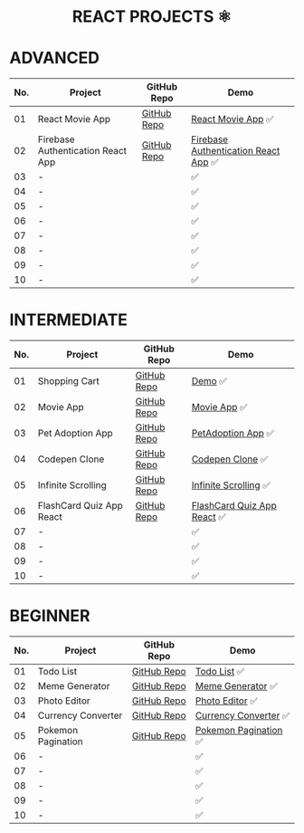 <h1 align=center> REACT PROJECTS ⚛ </h1>

# ADVANCED

No. | Project        | GitHub Repo            | Demo
--|-----------|------------------------|---
01| React Movie App | [GitHub Repo](https://github.com/cenacrharsh/react-movie-app) | [React Movie App](https://react-movie-app-project.netlify.app/) ✅
02| Firebase Authentication React App | [GitHub Repo](https://github.com/cenacrharsh/firebase-authentication-react-app) | [Firebase Authentication React App](https://firebase-authentication-react-app.netlify.app/) ✅
03| - | []() | []() ✅
04| - | []() | []() ✅
05| - | []() | []() ✅
06| - | []() | []() ✅
07| - | []() | []() ✅
08| - | []() | []() ✅
09| - | []() | []() ✅
10| - | []() | []() ✅

# INTERMEDIATE

No. | Project        | GitHub Repo            | Demo
--|-----------|------------------------|---
01| Shopping Cart | [GitHub Repo](https://github.com/cenacrharsh/shopping-cart-react-app) | [Demo](https://cenacrharsh.github.io/shopping-cart-react-app/) ✅
02| Movie App | [GitHub Repo](https://github.com/cenacrharsh/movie-app-redux) | [Movie App](https://cenacrharsh.github.io/movie-app-redux/) ✅
03| Pet Adoption App | [GitHub Repo](https://github.com/cenacrharsh/pet-adoption-app-react) | [PetAdoption App](https://cenacrharsh.github.io/pet-adoption-app-react/) ✅
04| Codepen Clone | [GitHub Repo](https://github.com/cenacrharsh/codepen-clone-react) | [Codepen Clone](https://cenacrharsh.github.io/codepen-clone-react/) ✅
05| Infinite Scrolling | [GitHub Repo](https://github.com/cenacrharsh/infinite-scrolling-react) | [Infinite Scrolling](https://cenacrharsh.github.io/infinite-scrolling-react/) ✅
06| FlashCard Quiz App React | [GitHub Repo](https://github.com/cenacrharsh/flashcard-quiz-app-react) | [FlashCard Quiz App React](https://cenacrharsh.github.io/flashcard-quiz-app-react/) ✅
07| - | []() | []() ✅
08| - | []() | []() ✅
09| - | []() | []() ✅
10| - | []() | []() ✅

# BEGINNER

No. | Project        | GitHub Repo            | Demo
--|-----------|------------------------|---
01| Todo List | [GitHub Repo](https://github.com/cenacrharsh/todo-list-react-app) | [Todo List](https://cenacrharsh.github.io/todo-list-react-app/) ✅
02| Meme Generator | [GitHub Repo](https://github.com/cenacrharsh/meme-generator-react) | [Meme Generator](https://cenacrharsh.github.io/meme-generator-react/) ✅
03| Photo Editor | [GitHub Repo](challenge-files/03%20-%20CSS%20Variables/) | [Photo Editor](https://cenacrharsh.github.io/photo-editor-react-app/) ✅
04| Currency Converter | [GitHub Repo](https://github.com/cenacrharsh/currency-converter-react-app) | [Currency Converter](https://cenacrharsh.github.io/currency-converter-react-app/) ✅
05| Pokemon Pagination | [GitHub Repo](https://github.com/cenacrharsh/pokemon-pagination-app-react) | [Pokemon Pagination](https://cenacrharsh.github.io/pokemon-pagination-app-react/) ✅
06| - | []() | []() ✅
07| - | []() | []() ✅
08| - | []() | []() ✅
09| - | []() | []() ✅
10| - | []() | []() ✅
